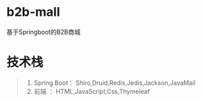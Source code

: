 # b2b-mall
基于Springboot的B2B商城


# 技术栈
> 1. Spring Boot：   Shiro,Druid,Redis,Jedis,Jackson,JavaMail
> 2. 前端 ：          HTML,JavaScript,Css,Thymeleaf
